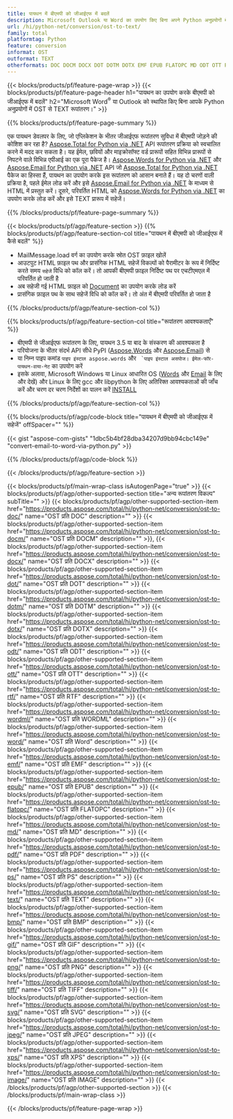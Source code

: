 ```yaml
---
title: पायथन में बीएमपी को जीआईएफ में बदलें
description: Microsoft Outlook या Word का उपयोग किए बिना अपने Python अनुप्रयोगों में OST को TEXT में सहेजें 
url: /hi/python-net/conversion/ost-to-text/
family: total
platformtag: Python
feature: conversion
informat: OST
outformat: TEXT
otherformats: DOC DOCM DOCX DOT DOTM DOTX EMF EPUB FLATOPC MD ODT OTT PCL PDF PS RTF TEXT WORD WORDML BMP GIF IMAGE JPEG TIFF PNG SVG XPS
---
```

{{< blocks/products/pf/feature-page-wrap >}}
{{< blocks/products/pf/feature-page-header h1="पायथन का उपयोग करके बीएमपी को जीआईएफ में बदलें" h2="Microsoft Word<sup>&reg;</sup> या Outlook को स्थापित किए बिना आपके Python अनुप्रयोगों में OST से TEXT रूपांतरण।" >}}

{{% blocks/products/pf/feature-page-summary %}}

एक पायथन डेवलपर के लिए, जो एप्लिकेशन के भीतर जीआईएफ रूपांतरण सुविधा में बीएमपी जोड़ने की कोशिश कर रहा है? [Aspose.Total for Python via .NET](https://products.aspose.com/total/python-net/) API रूपांतरण प्रक्रिया को स्वचालित करने में मदद कर सकता है। यह ईमेल, छवियों और माइक्रोसॉफ्ट वर्ड प्रारूपों सहित विभिन्न प्रारूपों से निपटने वाले विभिन्न एपीआई का एक पूरा पैकेज है। [Aspose.Words for Python via .NET](https://products.aspose.com/words/python-net/) और [Aspose.Email for Python via .NET](https://products.aspose.com/email/python-net/) API जो [Aspose.Total for Python via .NET](https://products.aspose.com/total/python-net/) पैकेज का हिस्सा हैं, पायथन का उपयोग करके इस रूपांतरण को आसान बनाते हैं। यह दो चरणों वाली प्रक्रिया है, पहले ईमेल लोड करें और इसे [Aspose.Email for Python via .NET](https://products.aspose.com/email/python-net/) के माध्यम से HTML में प्रस्तुत करें। दूसरे, परिवर्तित HTML को [Aspose.Words for Python via .NET](https://products.aspose.com/words/python-net/) का उपयोग करके लोड करें और इसे TEXT प्रारूप में सहेजें।

{{% /blocks/products/pf/feature-page-summary %}}

{{< blocks/products/pf/agp/feature-section >}}
{{% blocks/products/pf/agp/feature-section-col title="पायथन में बीएमपी को जीआईएफ में कैसे बदलें" %}}

- MailMessage.load वर्ग का उपयोग करके स्रोत OST फ़ाइल खोलें
- आउटपुट HTML फ़ाइल पथ और प्रासंगिक HTML सहेजें विकल्पों को पैरामीटर के रूप में निर्दिष्ट करते समय `सहेजें` विधि को कॉल करें। तो आपकी बीएमपी फ़ाइल निर्दिष्ट पथ पर एचटीएमएल में परिवर्तित हो जाती है
- अब सहेजी गई HTML फ़ाइल को [Document](https://reference.aspose.com/words/python-net/aspose.words/document/) का उपयोग करके लोड करें
- प्रासंगिक फ़ाइल पथ के साथ सहेजें विधि को कॉल करें। तो अंत में बीएमपी परिवर्तित हो जाता है

{{% /blocks/products/pf/agp/feature-section-col %}}

{{% blocks/products/pf/agp/feature-section-col title="रूपांतरण आवश्यकताएँ" %}}

- बीएमपी से जीआईएफ रूपांतरण के लिए, पायथन 3.5 या बाद के संस्करण की आवश्यकता है
- परियोजना के भीतर संदर्भ API सीधे PyPI ([Aspose.Words](https://pypi.org/project/aspose-words/) और [Aspose.Email](https://pypi.org/project/Aspose.Email-for-Python-via-NET/)) से
- या निम्न पाइप कमांड ```पाइप इंस्टाल aspose.words``` और `` `पाइप इंस्टाल असपोज। ईमेल-फॉर-पायथन-वाया-नेट`` का उपयोग करें 
- इसके अलावा, Microsoft Windows या Linux आधारित OS ([Words](https://docs.aspose.com/words/python-net/system-requirements/) और [Email](https://docs.aspose.com/email/python-net/system-requirements/) के लिए और देखें) और Linux के लिए gcc और libpython के लिए अतिरिक्त आवश्यकताओं की जाँच करें और चरण दर चरण निर्देशों का पालन करें [INSTALL](https://docs.aspose.com/words/python-net/installation/)
 

{{% /blocks/products/pf/agp/feature-section-col %}}

{{% blocks/products/pf/agp/code-block title="पायथन में बीएमपी को जीआईएफ में सहेजें" offSpacer="" %}}

{{< gist "aspose-com-gists" "1dbc5b4bf28dba34207d9bb94cbc149e" "convert-email-to-word-via-python.py" >}}

{{% /blocks/products/pf/agp/code-block %}}

{{< /blocks/products/pf/agp/feature-section >}}

{{< blocks/products/pf/main-wrap-class isAutogenPage="true" >}}
{{< blocks/products/pf/agp/other-supported-section title="अन्य रूपांतरण विकल्प" subTitle="" >}}
{{< blocks/products/pf/agp/other-supported-section-item href="https://products.aspose.com/total/hi/python-net/conversion/ost-to-doc/" name="OST प्रति DOC" description="" >}}
{{< blocks/products/pf/agp/other-supported-section-item href="https://products.aspose.com/total/hi/python-net/conversion/ost-to-docm/" name="OST प्रति DOCM" description="" >}},
{{< blocks/products/pf/agp/other-supported-section-item href="https://products.aspose.com/total/hi/python-net/conversion/ost-to-docx/" name="OST प्रति DOCX" description="" >}}
{{< blocks/products/pf/agp/other-supported-section-item href="https://products.aspose.com/total/hi/python-net/conversion/ost-to-dot/" name="OST प्रति DOT" description="" >}}
{{< blocks/products/pf/agp/other-supported-section-item href="https://products.aspose.com/total/hi/python-net/conversion/ost-to-dotm/" name="OST प्रति DOTM" description="" >}}
{{< blocks/products/pf/agp/other-supported-section-item href="https://products.aspose.com/total/hi/python-net/conversion/ost-to-dotx/" name="OST प्रति DOTX" description="" >}}
{{< blocks/products/pf/agp/other-supported-section-item href="https://products.aspose.com/total/hi/python-net/conversion/ost-to-odt/" name="OST प्रति ODT" description="" >}}
{{< blocks/products/pf/agp/other-supported-section-item href="https://products.aspose.com/total/hi/python-net/conversion/ost-to-ott/" name="OST प्रति OTT" description="" >}}
{{< blocks/products/pf/agp/other-supported-section-item href="https://products.aspose.com/total/hi/python-net/conversion/ost-to-rtf/" name="OST प्रति RTF" description="" >}}
{{< blocks/products/pf/agp/other-supported-section-item href="https://products.aspose.com/total/hi/python-net/conversion/ost-to-wordml/" name="OST प्रति WORDML" description="" >}}
{{< blocks/products/pf/agp/other-supported-section-item href="https://products.aspose.com/total/hi/python-net/conversion/ost-to-word/" name="OST प्रति Word" description="" >}}
{{< blocks/products/pf/agp/other-supported-section-item href="https://products.aspose.com/total/hi/python-net/conversion/ost-to-emf/" name="OST प्रति EMF" description="" >}}
{{< blocks/products/pf/agp/other-supported-section-item href="https://products.aspose.com/total/hi/python-net/conversion/ost-to-epub/" name="OST प्रति EPUB" description="" >}}
{{< blocks/products/pf/agp/other-supported-section-item href="https://products.aspose.com/total/hi/python-net/conversion/ost-to-flatopc/" name="OST प्रति FLATOPC" description="" >}}
{{< blocks/products/pf/agp/other-supported-section-item href="https://products.aspose.com/total/hi/python-net/conversion/ost-to-md/" name="OST प्रति MD" description="" >}}
{{< blocks/products/pf/agp/other-supported-section-item href="https://products.aspose.com/total/hi/python-net/conversion/ost-to-pdf/" name="OST प्रति PDF" description="" >}}
{{< blocks/products/pf/agp/other-supported-section-item href="https://products.aspose.com/total/hi/python-net/conversion/ost-to-ps/" name="OST प्रति PS" description="" >}}
{{< blocks/products/pf/agp/other-supported-section-item href="https://products.aspose.com/total/hi/python-net/conversion/ost-to-text/" name="OST प्रति TEXT" description="" >}}
{{< blocks/products/pf/agp/other-supported-section-item href="https://products.aspose.com/total/hi/python-net/conversion/ost-to-bmp/" name="OST प्रति BMP" description="" >}}
{{< blocks/products/pf/agp/other-supported-section-item href="https://products.aspose.com/total/hi/python-net/conversion/ost-to-gif/" name="OST प्रति GIF" description="" >}}
{{< blocks/products/pf/agp/other-supported-section-item href="https://products.aspose.com/total/hi/python-net/conversion/ost-to-png/" name="OST प्रति PNG" description="" >}}
{{< blocks/products/pf/agp/other-supported-section-item href="https://products.aspose.com/total/hi/python-net/conversion/ost-to-tiff/" name="OST प्रति TIFF" description="" >}}
{{< blocks/products/pf/agp/other-supported-section-item href="https://products.aspose.com/total/hi/python-net/conversion/ost-to-svg/" name="OST प्रति SVG" description="" >}}
{{< blocks/products/pf/agp/other-supported-section-item href="https://products.aspose.com/total/hi/python-net/conversion/ost-to-jpeg/" name="OST प्रति JPEG" description="" >}}
{{< blocks/products/pf/agp/other-supported-section-item href="https://products.aspose.com/total/hi/python-net/conversion/ost-to-xps/" name="OST प्रति XPS" description="" >}}
{{< blocks/products/pf/agp/other-supported-section-item href="https://products.aspose.com/total/hi/python-net/conversion/ost-to-image/" name="OST प्रति IMAGE" description="" >}}
{{< /blocks/products/pf/agp/other-supported-section >}}
{{< /blocks/products/pf/main-wrap-class >}}

{{< /blocks/products/pf/feature-page-wrap >}}